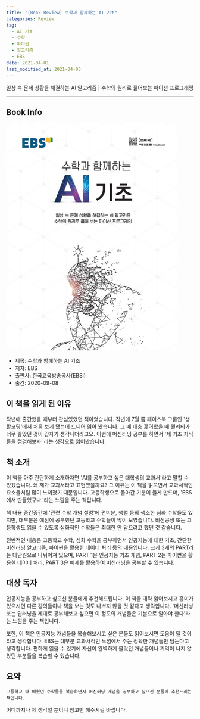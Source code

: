 ```yaml
---  
title: "[Book Review] 수학과 함께하는 AI 기초"  
categories: Review  
tag:
  - AI 기초
  - 수학
  - 파이썬
  - 알고리즘
  - EBS
date: 2021-04-01
last_modified_at: 2021-04-03
---  
```


일상 속 문제 상황을 해결하는 AI 알고리즘 | 수학의 원리로 풀어보는 파이선 프로그래밍

---

## Book Info

[![책](/assets/images/review/EBS-AI-fundamentals-with-math.jpg)](http://www.kyobobook.co.kr/product/detailViewKor.laf?ejkGb=KOR&mallGb=KOR&barcode=9788954754071&orderClick=LEa&Kc=)

- 제목: 수학과 함께하는 AI 기초
- 저자: EBS
- 출판사: 한국교육방송공사(EBSi)
- 출간: 2020-09-08

## 이 책을 읽게 된 이유

작년에 출간했을 때부터 관심있었던 책이었습니다. 작년에 7월 쯤 페이스북 그룹인 '생활코딩'에서 처음 보게 됐는데 드디어 읽어 봤습니다. 그 때 대충 훑어봤을 때 퀄리티가 너무 좋았던 것이 갑자기 생각나더라고요. 이번에 머신러닝 공부를 하면서 '제 기초 지식들을 점검해보자.'라는 생각으로 읽어봤습니다.

## 책 소개

이 책을 아주 간단하게 소개하자면 'AI를 공부하고 싶은 대학생의 교과서'라고 말할 수 있겠습니다. 왜 제가 교과서라고 표현했을까요? 그 이유는 이 책을 읽으면서 교과서적인 요소들처럼 많이 느껴졌기 때문입니다. 고등학생으로 돌아간 기분이 들게 만드며, 'EBS에서 만들었구나.'라는 느낌을 주는 책입니다.

책 내용 중간중간에 '관련 수학 개념 설명'에 편미분, 행렬 등의 생소한 심화 수학들도 있지만, 대부분은 예전에 공부했던 고등학교 수학들이 많이 보였습니다. 비전공생 또는 고등학생도 읽을 수 있도록 심화적인 수학들은 최대한 안 담으려고 했던 것 같습니다. 

전반적인 내용은 고등학교 수학, 심화 수학을 공부하면서 인공지능에 대한 기초, 간단한 머신러닝 알고리즘, 파이썬을 활용한 데이터 처리 등의 내용입니다. 크게 3개의 PART라는 대단원으로 나뉘어져 있으며, PART 1은 인공지능 기초 개념, PART 2는 파이썬을 활용한 데이터 처리, PART 3은 예제를 활용하여 머신러닝을 공부할 수 있습니다.

## 대상 독자

인공지능을 공부하고 싶으신 분들에게 추천해드립니다. 이 책을 대략 읽어보시고 흥미가 있으시면 다른 강의들이나 책을 보는 것도 나쁘지 않을 것 같다고 생각합니다. '머신러닝 또는 딥러닝을 제대로 공부해보고 싶으면 이 정도의 개념들은 기본으로 알아야 한다'라는 느낌을 주는 책입니다.

또한, 이 책은 인공지능 개념들을 복습해보시고 싶은 분들도 읽어보시면 도움이 될 것이라고 생각합니다. EBS는 대부분 교과서적인 느낌에서 주는 정확한 개념들만 담는다고 생각합니다. 편하게 읽을 수 있기에 자신이 완벽하게 몰랐던 개념들이나 기억이 나지 않았던 부분들을 복습할 수 있습니다. 

## 요약

`고등학교 때 배웠던 수학들을 복습하면서 머신러닝 개념을 공부하고 싶으신 분들께 추천드리는 책입니다.`

어디까지나 제 생각일 뿐이니 참고만 해주시길 바랍니다.